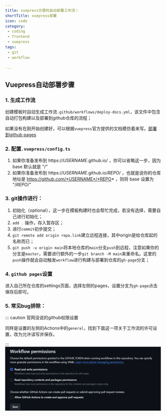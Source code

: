 ```yaml
---
title: vuepress方便的自动部署工作流！
shortTitle: vuepress部署
icon: code
category:
 - coding
 - frontend
 - vuepress
tags:
 - git
 - workflow

---
```

## Vuepress自动部署步骤
### 1. 生成工作流
创建模板时自动生成工作流`.github/workflows/deploy-docs.yml`，该文件中包含自动打包构建以及部署到github仓库的流程；

如果没有在刚开始创建好，可以根据`vuepress`官方提供的文档模仿着来写。[部署到github pages](https://vuejs.press/zh/guide/deployment.html)

### 2. 配置`.vuepress/config.ts`
1. 如果你准备发布到 https://*USERNAME*.github.io/ ，你可以省略这一步，因为 base 默认就是 "/"
2. 如果你准备发布到 https://*USERNAME*.github.io/*REPO*/ ，也就是说你的仓库地址是 https://github.com/*USERNAME*/*REPO* ，则将 base 设置为 "/*REPO*/"

### 3. git操作进行：
1. 初始化（optional），这一步在模板构建时也会帮忙完成，若没有选择，需要自己进行初始化；
2. `add .` 操作，存入暂存区；
3. 进行`commit`初步提交；
4. `git remote add origin repo.link`建立远程连接，其中origin是给仓库起的名称而已；
5. `git push -u origin main`将本地仓库的`main`分支`push`到远程，注意如果你的分支是`master`，需要进行额外的一步`git branch -M main`来重命名。这里的`push`操作就会自动触发`workflow`进行构建与部署到仓库的`gh-page`分支；
### 4. `github pages`设置
进入自己所在仓库的settings页面，选择左侧的pages，设置分支为`gh-page`点击保存后即可。

### 5. 常见bug排除：


::: caution 官网没说的github权限设置

同样是设置的左侧的Actions中的`general`，找到下面这一项关于工作流的许可设置，改为允许读写并保存。

:::
![alt text](../../../.vuepress/public/assets/images/vuepress部署/image.png)


